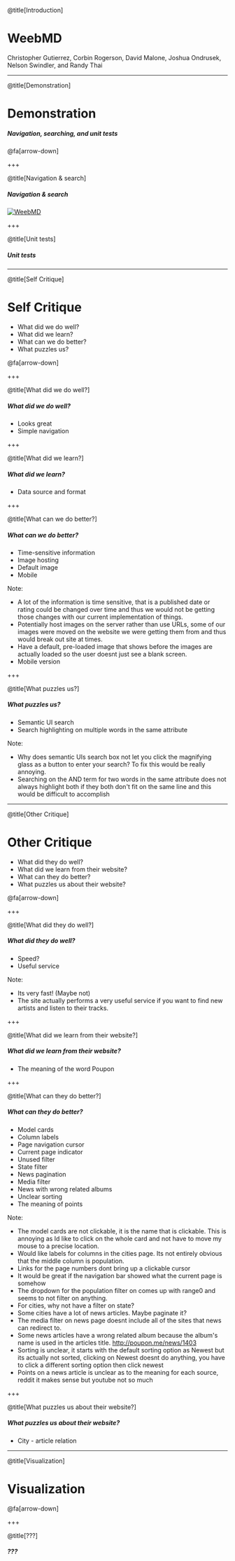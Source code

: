 @title[Introduction]

# **WeebMD**
Christopher Gutierrez, Corbin Rogerson, David Malone, Joshua Ondrusek, Nelson Swindler, and Randy Thai

---

@title[Demonstration]

# Demonstration
##### Navigation, searching, and unit tests
@fa[arrow-down]

+++

@title[Navigation & search]

##### Navigation & search
<a href="http://weebmd.me/" target="_blank">![WeebMD](https://i.imgur.com/IvU3WT5.png)</a>

+++

@title[Unit tests]

##### Unit tests

---

@title[Self Critique]

# Self Critique
* What did we do well?
* What did we learn?
* What can we do better?
* What puzzles us?

@fa[arrow-down]

+++

@title[What did we do well?]

##### What did we do well?
* Looks great
* Simple navigation

+++

@title[What did we learn?]

##### What did we learn?
* Data source and format

+++

@title[What can we do better?]

##### What can we do better?
* Time-sensitive information
* Image hosting
* Default image
* Mobile

Note:
* A lot of the information is time sensitive, that is a published date or rating could be changed over time and thus we would not be getting those changes with our current implementation of things.
* Potentially host images on the server rather than use URLs, some of our images were moved on the website we were getting them from and thus would break out site at times.
* Have a default, pre-loaded image that shows before the images are actually loaded so the user doesnt just see a blank screen.
* Mobile version

+++

@title[What puzzles us?]

##### What puzzles us?
* Semantic UI search
* Search highlighting on multiple words in the same attribute

Note:
* Why does semantic UIs search box not let you click the magnifying glass as a button to enter your search? To fix this would be really annoying.
* Searching on the AND term for two words in the same attribute does not always highlight both if they both don't fit on the same line and this would be difficult to accomplish

---

@title[Other Critique]

# Other Critique
* What did they do well?
* What did we learn from their website?
* What can they do better?
* What puzzles us about their website?

@fa[arrow-down]

+++

@title[What did they do well?]

##### What did they do well?
* Speed?
* Useful service

Note:
* Its very fast! (Maybe not)
* The site actually performs a very useful service if you want to find new artists and listen to their tracks.

+++

@title[What did we learn from their website?]

##### What did we learn from their website?
* The meaning of the word Poupon

+++

@title[What can they do better?]

##### What can they do better?
* Model cards
* Column labels
* Page navigation cursor
* Current page indicator
* Unused filter
* State filter
* News pagination
* Media filter
* News with wrong related albums
* Unclear sorting
* The meaning of points

Note:
* The model cards are not clickable, it is the name that is clickable. This is annoying as Id like to click on the whole card and not have to move my mouse to a precise location.
* Would like labels for columns in the cities page. Its not entirely obvious that the middle column is population.
* Links for the page numbers dont bring up a clickable cursor
* It would be great if the navigation bar showed what the current page is somehow
* The dropdown for the population filter on comes up with range0 and seems to not filter on anything.
* For cities, why not have a filter on state?
* Some cities have a lot of news articles. Maybe paginate it?
* The media filter on news page doesnt include all of the sites that news can redirect to.
* Some news articles have a wrong related album because the album's name is used in the articles title. http://poupon.me/news/1403
* Sorting is unclear, it starts with the default sorting option as Newest but its actually not sorted, clicking on Newest doesnt do anything, you have to click a different sorting option then click newest
* Points on a news article is unclear as to the meaning for each source, reddit it makes sense but youtube not so much

+++

@title[What puzzles us about their website?]

##### What puzzles us about their website?
* City - article relation

---

@title[Visualization]

# Visualization

@fa[arrow-down]

+++

@title[???]

##### ???
